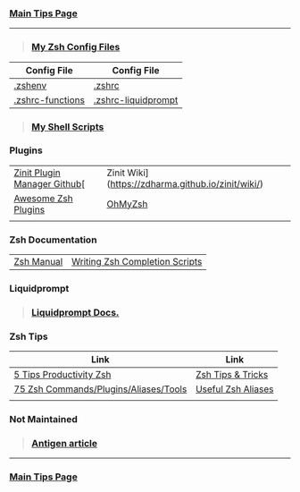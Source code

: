 ### [Main Tips Page](https://github.com/sethfuller/tips/blob/main/tech_tips/README.md)

----------

> ### [My Zsh Config Files](https://github.com/sethfuller/tips/tree/main/config/Zsh)
| Config File                                                                                       | Config File                                                                                             |
|---------------------------------------------------------------------------------------------------|---------------------------------------------------------------------------------------------------------|
| [.zshenv](https://github.com/sethfuller/tips/tree/main/config/Zsh/.zshenv)                   |  [.zshrc](https://github.com/sethfuller/tips/tree/main/config/Zsh/.zshrc)                           |
| [.zshrc-functions](https://github.com/sethfuller/tips/tree/main/config/Zsh/.zshrc-functions) | [.zshrc-liquidprompt](https://github.com/sethfuller/tips/tree/main/config/Zsh/.zshrc-liquidprompt) |

> ### [My Shell Scripts](https://github.com/sethfuller/tips/tree/main/scripts/shell)


### Plugins
|                                                                       |                                               |
|-----------------------------------------------------------------------|-----------------------------------------------|
| [Zinit Plugin Manager Github](https://github.com/zdharma/zinit)[ | Zinit Wiki](https://zdharma.github.io/zinit/wiki/) |
| [Awesome Zsh Plugins](https://github.com/unixorn/awesome-zsh-plugins) | [OhMyZsh](https://github.com/ohmyzsh/ohmyzsh) |
|                                                                       |                                               |

### Zsh Documentation

|                                                                 |                                                                                                            |
|-----------------------------------------------------------------|------------------------------------------------------------------------------------------------------------|
| [Zsh Manual](http://zsh.sourceforge.net/Doc/Release/index.html) | [Writing Zsh Completion Scripts](https://mads-hartmann.com/2017/08/06/writing-zsh-completion-scripts.html) |

### Liquidprompt

> ### [Liquidprompt Docs.](https://liquidprompt.readthedocs.io/en/stable/config.html)

### Zsh Tips
| Link                                                                                                   | Link                                                                |
|--------------------------------------------------------------------------------------------------------|---------------------------------------------------------------------|
| [5 Tips Productivity Zsh](https://opensource.com/article/18/9/tips-productivity-zsh)                   | [Zsh Tips & Tricks](https://www.sitepoint.com/zsh-tips-tricks/)     |
| [75 Zsh Commands/Plugins/Aliases/Tools](https://www.sitepoint.com/zsh-commands-plugins-aliases-tools/) | [Useful Zsh Aliases](https://gist.github.com/JonathanBeech/3403282) |
|                                                                                                        |                                                                     |

### Not Maintained

> ### [Antigen article](http://mikbuch.github.io/articles/2019/02/16/Zsh-Antigen.html)

----------

### [Main Tips Page](https://github.com/sethfuller/tips/blob/main/tech_tips/README.md)
